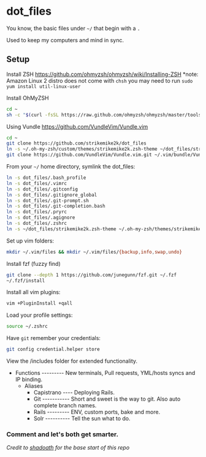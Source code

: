 # dot_files
You know, the basic files under `~/` that begin with a `.`

Used to keep my computers and mind in sync.

## Setup
Install ZSH https://github.com/ohmyzsh/ohmyzsh/wiki/Installing-ZSH
*note: Amazon Linux 2 distro does not come with `chsh` you may need to run `sudo yum install util-linux-user`

Install OhMyZSH
```bash
cd ~
sh -c "$(curl -fsSL https://raw.github.com/ohmyzsh/ohmyzsh/master/tools/install.sh)"
```

Using Vundle https://github.com/VundleVim/Vundle.vim
```bash
cd ~
git clone https://github.com/strikemike2k/dot_files
ln -s ~/.oh-my-zsh/custom/themes/strikemike2k.zsh-theme ~/dot_files/strikemike2k.zsh-theme
git clone https://github.com/VundleVim/Vundle.vim.git ~/.vim/bundle/Vundle.vim
```

From your `~/` home directory, symlink the dot_files:
```bash
ln -s dot_files/.bash_profile
ln -s dot_files/.vimrc
ln -s dot_files/.gitconfig
ln -s dot_files/.gitignore_global
ln -s dot_files/.git-prompt.sh
ln -s dot_files/.git-completion.bash
ln -s dot_files/.pryrc
ln -s dot_files/.agignore
ln -s dot_files/.zshrc
ln -s ~/dot_files/strikemike2k.zsh-theme ~/.oh-my-zsh/themes/strikemike2k.zsh-theme
```

Set up vim folders:
```bash
mkdir ~/.vim/files && mkdir ~/.vim/files/{backup,info,swap,undo}
```

Install fzf (fuzzy find)
```bash
git clone --depth 1 https://github.com/junegunn/fzf.git ~/.fzf
~/.fzf/install
```

Install all vim plugins:
```bash
vim +PluginInstall +qall
```

Load your profile settings:
```bash
source ~/.zshrc
```

Have `git` remember your credentials:
```bash
git config credential.helper store
```

View the /includes folder for extended functionality.
* Functions --------- New terminals, Pull requests, YML/hosts syncs and IP binding.
  * Aliases
    * Capistrano ---- Deploying Rails.
    * Git ----------- Short and sweet is the way to git. Also auto complete branch names.
    * Rails --------- ENV, custom ports, bake and more.
    * Solr ---------- Tell the sun what to do.

### Comment and let's both get smarter.

*Credit to [shadoath](https://github.com/shadoath) for the base start of this repo*
